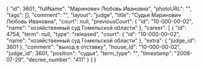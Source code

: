 {
    "id": 3601,
    "fullName": "Маринович Любовь Ивановна",
    "photoURL": "",
    "tags": [],
    "comment": "",
    "layout": "judge",
    "title": "Судья Маринович Любовь Ивановна",
    "court": null,
    "previousCourt": {
        "id": "10-000-00-02",
        "name": "хозяйственный суд Гомельской области"
    },
    "career": [
        {
            "id": 4754,
            "term": null,
            "type": "released",
            "court": {
                "id": "10-000-00-02",
                "name": "хозяйственный суд Гомельской области"
            },
            "extra": {
                "judge_id": 3601
            },
            "comment": "выход в отставку",
            "house_id": "10-000-00-02",
            "judge_id": 3601,
            "position": "судья",
            "term_type": "",
            "timestamp": "2008-07-29",
            "decree_number": "411"
        }
    ]
}